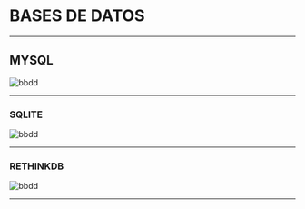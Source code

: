 # BASES DE DATOS

---

## MYSQL

![bbdd](/z-static/images/comingSoon2.jpg)

---

### SQLITE

![bbdd](/z-static/images/comingSoon2.jpg)

---

### RETHINKDB

![bbdd](/z-static/images/comingSoon2.jpg)

---
